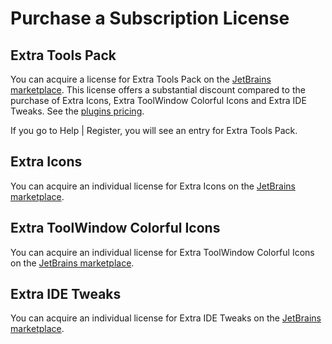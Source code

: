<show-structure for="chapter,procedure,tab,def"/>

# Purchase a Subscription License

## Extra Tools Pack

You can acquire a license for Extra Tools Pack on the [JetBrains marketplace](https://plugins.jetbrains.com/plugin/24559-extra-tools-pack/pricing#personal). This license offers a substantial discount compared to the purchase of Extra Icons, Extra ToolWindow Colorful Icons and Extra IDE Tweaks. See the [plugins pricing](https://www.extratoolspack.com/pricing.html).

If you go to <ui-path>Help | Register</ui-path>, you will see an entry for Extra Tools Pack.

## Extra Icons

You can acquire an individual license for Extra Icons on the [JetBrains marketplace](https://plugins.jetbrains.com/plugin/11058-extra-icons/pricing#personal).

## Extra ToolWindow Colorful Icons

You can acquire an individual license for Extra ToolWindow Colorful Icons on the [JetBrains marketplace](https://plugins.jetbrains.com/plugin/16604-extra-toolwindow-colorful-icons/pricing#personal).

## Extra IDE Tweaks

You can acquire an individual license for Extra IDE Tweaks on the [JetBrains marketplace](https://plugins.jetbrains.com/plugin/23927-extra-ide-tweaks/pricing#personal).
